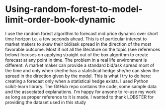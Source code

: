 # Using-random-forest-to-model-limit-order-book-dynamic
I use the random forest algorithm to forecast mid price dynamic over short time horizon i.e. a few seconds ahead. This is of particular interest to market makers to skew their bid/ask spread in the direction of the most favorable outcome. Most if not all the literature on the topic (see references below) focuses on applying straight out of the box algorithm to create forecast at any point in time. The problem in a real life environment is different. A market maker can provide a standard bid/ask spread most of the time and only when she/he has a statistical hedge she/he can skew the spread in the direction given by the model. This is what I try to do here: creating a forecast only when a statistical hedge exists.
I used Python scikit-learn  library. The GitHub repo contains the code, some sample data and the associated explanations. I'm happy for anyone to re-use my work as long as proper reference to it is made.
I wanted to thank LOBSTER for providing the dataset used in this study
